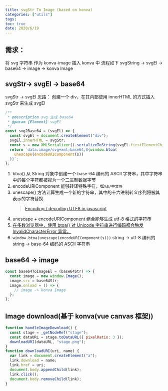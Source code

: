 ```yaml
---
title: svgStr To Image (based on konva)
categories: ["utils"]
tags:
toc: true
date: 2020/6/19
---
```


## 需求：

将 svg 字符串 作为 konva-image 插入 konva 中
流程如下 svgString -> svgEl -> base64 -> image -> konva Image

## svgStr-> svgEl -> base64

svgStr -> svgEl 思路： 创建一个 div，在其内部使用 innerHTML 的方式插入 svgStr 来生成 svgEl

```js
/**
 * @description svg 生成 base64
 * @param {Element} svgEl
 */
const svg2Base64 = (svgEl) => {
  const svgEl = document.createElement("div");
  svgEl.innerHTML = svgStr;
  const s = new XMLSerializer().serializeToString(svgEl.firstElementChild);
  return `data:image/svg+xml;base64,${window.btoa(
    unescape(encodeURIComponent(s))
  )}`;
};
```

1. btoa() 从 String 对象中创建一个 base-64 编码的 ASCII 字符串，其中字符串中的每个字符都被视为一个二进制数据字节
2. encodeURIComponent 能够转译特殊字符，如`%$/中文等`
3. unescape() 方法计算生成一个新的字符串，其中的十六进制转义序列将被其表示的字符替换.
   > [Encoding / decoding UTF8 in javascript](http://ecmanaut.blogspot.com/2006/07/encoding-decoding-utf8-in-javascript.html)
4. unescape + encodeURIComponent 组合能够生成 utf-8 格式的字符串
5. [在多数浏览器中，使用 btoa() 对 Unicode 字符串进行编码都会触发 InvalidCharacterError 异常。 ](https://developer.mozilla.org/zh-CN/docs/Web/API/WindowBase64/btoa)
6. `window.btoa(unescape(encodeURIComponent(s)))` string -> utf-8 编码的 string -> base-64 编码的 ASCII 字符串

## base64 -> image

```js
const base64ToImageEl = (base64Str) => {
  const image = new window.Image();
  image.src = base64Str;
  image.onload = () => {
    // image -> konva Image
  };
};
```

## Image download(基于 konva(vue canvas 框架))

```js
function handleImageDownload() {
  const stage = _getNodeRef("stage");
  const dataURL = stage.toDataURL({ pixelRatio: 3 });
  downloadURI(dataURL, "stage.png");
}
function downloadURI(uri, name) {
  var link = document.createElement("a");
  link.download = name;
  link.href = uri;
  document.body.appendChild(link);
  link.click();
  document.body.removeChild(link);
}
```
